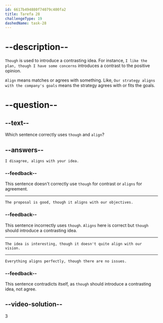 ```yaml
---
id: 6617b494880f74079c400fa2
title: Tarefa 28
challengeType: 19
dashedName: task-28
---
```


# --description--

`Though` is used to introduce a contrasting idea. For instance, `I like the plan, though I have some concerns` introduces a contrast to the positive opinion.

`Align` means matches or agrees with something. Like, `Our strategy aligns with the company's goals` means the strategy agrees with or fits the goals.

# --question--

## --text--

Which sentence correctly uses `though` and `align`?

## --answers--

`I disagree, aligns with your idea.`

### --feedback--

This sentence doesn't correctly use `though` for contrast or `aligns` for agreement.

---

`The proposal is good, though it aligns with our objectives.`

### --feedback--

This sentence incorrectly uses `though`. `Aligns` here is correct but `though` should introduce a contrasting idea.

---

`The idea is interesting, though it doesn't quite align with our vision.`

---

`Everything aligns perfectly, though there are no issues.`

### --feedback--

This sentence contradicts itself, as `though` should introduce a contrasting idea, not agree.

## --video-solution--

3

